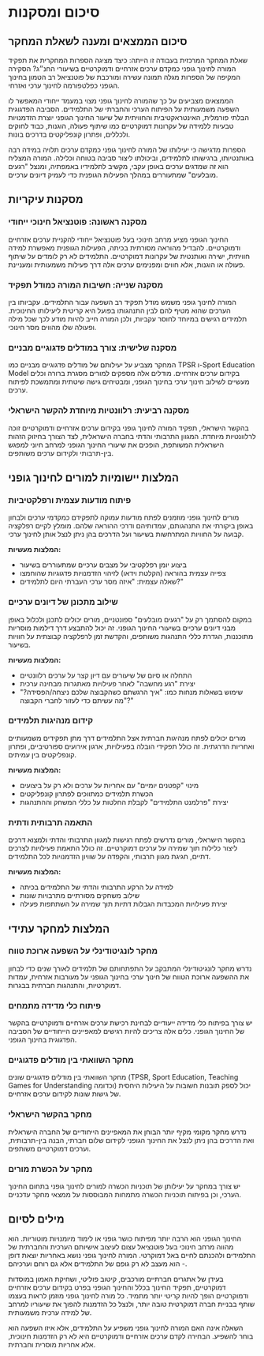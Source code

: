 # סיכום ומסקנות

## סיכום הממצאים ומענה לשאלת המחקר

שאלת המחקר המרכזית בעבודה זו הייתה: כיצד מציגה הספרות המחקרית את תפקיד המורה לחינוך גופני כמקדם ערכים אזרחיים ודמוקרטיים בשיעורי החנ״ג? הסקירה המקיפה של הספרות מגלה תמונה עשירה ומורכבת של פוטנציאל רב הטמון בחינוך הגופני כפלטפורמה לחינוך ערכי ואזרחי.

הממצאים מצביעים על כך שהמורה לחינוך גופני מצוי במעמד ייחודי המאפשר לו השפעה משמעותית על הפיתוח הערכי והחברתי של התלמידים. הסביבה הפדגוגית הבלתי פורמלית, האינטראקטיבית והחוויתית של שיעור החינוך הגופני יוצרת הזדמנויות טבעיות ללמידה של עקרונות דמוקרטיים כמו שיתוף פעולה, הוגנות, כבוד לחוקים ולכללים, ופתרון קונפליקטים בדרכים בונות.

הספרות מדגישה כי יעילותו של המורה לחינוך גופני כמקדם ערכים תלויה במידה רבה באותנטיותו, ברגישותו לתלמידים, וביכולתו ליצור סביבה בטוחה וכלילה. המורה המצליח הוא זה שמדגים ערכים באופן עקבי, מקשיב לתלמידיו באמפתיה, ומנצל "רגעים מובלעים" שמתעוררים במהלך הפעילות הגופנית כדי לעמיק דיונים ערכיים.

## מסקנות עיקריות

### מסקנה ראשונה: פוטנציאל חינוכי ייחודי

החינוך הגופני מציע מרחב חינוכי בעל פוטנציאל ייחודי להקניית ערכים אזרחיים ודמוקרטיים. להבדיל מהוראה מסורתית בכיתה, הפעילות הגופנית מאפשרת למידה חוויתית, ישירה ואותנטית של עקרונות דמוקרטיים. התלמידים לא רק לומדים על שיתוף פעולה או הוגנות, אלא חווים ומפנימים ערכים אלה דרך פעילות משמעותית ומעניינת.

### מסקנה שנייה: חשיבות המורה כמודל תפקיד

המורה לחינוך גופני משמש מודל תפקיד רב השפעה עבור התלמידים. עקביותו בין הערכים שהוא מטיף להם לבין התנהגותו בפועל היא קריטית ליעילותו החינוכית. תלמידים רגישים במיוחד לחוסר עקביות, ולכן המורה חייב להיות מודע לכך שכל מילה ופעולה שלו מהווים מסר חינוכי.

### מסקנה שלישית: צורך במודלים פדגוגיים מבניים

המחקר מצביע על יעילותם של מודלים פדגוגיים מבניים כמו TPSR ו-Sport Education Model בקידום ערכים אזרחיים. מודלים אלה מספקים למורים מסגרת ברורה וכלים מעשיים לשילוב חינוך ערכי בחינוך הגופני, ומבטיחים גישה שיטתית ומתמשכת לפיתוח ערכים.

### מסקנה רביעית: רלוונטיות מיוחדת להקשר הישראלי

בהקשר הישראלי, תפקיד המורה לחינוך גופני בקידום ערכים אזרחיים ודמוקרטיים זוכה לרלוונטיות מיוחדת. המגוון התרבותי והדתי בחברה הישראלית, לצד הצורך בחיזוק הזהות הישראלית המשותפת, הופכים את שיעורי החינוך הגופני למרחב חיוני למפגש בין-תרבותי ולקידום ערכים משותפים.

## המלצות יישומיות למורים לחינוך גופני

### פיתוח מודעות עצמית ורפלקטיביות

מורים לחינוך גופני מוזמנים לפתח מודעות עמוקה לתפקידם כמקדמי ערכים ולבחון באופן ביקורתי את התנהגותם, עמדותיהם ודרכי ההוראה שלהם. מומלץ לקיים רפלקציה קבועה על החוויות המתרחשות בשיעור ועל הדרכים בהן ניתן לנצל אותן לחינוך ערכי.

**המלצות מעשיות:**
- ביצוע יומן רפלקטיבי על מצבים ערכיים שמתעוררים בשיעור
- צפייה עצמית בהוראה (הקלטת וידאו) לזיהוי הזדמנויות פדגוגיות שהוחמצו
- שאלה עצמית: "איזה מסר ערכי העברתי היום לתלמידים?"

### שילוב מתכונן של דיונים ערכיים

במקום להסתמך רק על "רגעים מובלעים" ספונטניים, מורים יכולים לתכנן ולכלול באופן מבני דיונים ערכיים בשיעורי החינוך הגופני. זה יכול להתבצע דרך דילמות מוסריות מתוכננות, הגדרת כללי התנהגות משותפים, והקדשת זמן לרפלקציה קבוצתית על חוויות בשיעור.

**המלצות מעשיות:**
- התחלה או סיום של שיעורים עם דיון קצר על ערכים רלוונטיים
- יצירת "רגע מחשבה" לאחר פעילויות מאתגרות מבחינה ערכית
- שימוש בשאלות מנחות כמו: "איך הרגשתם כשהקבוצה שלכם ניצחה/הפסידה?" "מה עשיתם כדי לעזור לחברי הקבוצה?"

### קידום מנהיגות תלמידים

מורים יכולים לפתח מנהיגות חברתית אצל התלמידים דרך מתן תפקידים משמעותיים ואחריות הדרגתית. זה כולל תפקידי הובלה בפעילויות, ארגון אירועים ספורטיביים, ופתרון קונפליקטים בין עמיתים.

**המלצות מעשיות:**
- מינוי "קפטנים יומיים" עם אחריות על ערכים ולא רק על ביצועים
- הכשרת תלמידים כמתווכים לפתרון קונפליקטים
- יצירת "פרלמנט התלמידים" לקבלת החלטות על כללי המשחק וההתנהגות

### התאמה תרבותית ודתית

בהקשר הישראלי, מורים נדרשים לפתח רגישות למגוון התרבותי והדתי ולמצוא דרכים ליצור כלילות תוך שמירה על ערכים דמוקרטיים. זה כולל התאמת פעילויות לצרכים דתיים, חגיגת מגוון תרבותי, והקפדה על שוויון הזדמנויות לכל התלמידים.

**המלצות מעשיות:**
- למידה על הרקע התרבותי והדתי של התלמידים בכיתה
- שילוב משחקים מסורתיים מתרבויות שונות
- יצירת פעילויות המכבדות הגבלות דתיות תוך שמירה על השתתפות פעילה

## המלצות למחקר עתידי

### מחקר לונגיטודינלי על השפעה ארוכת טווח

נדרש מחקר לונגיטודינלי המתבקב על התפתחותם של תלמידים לאורך שנים כדי לבחון את ההשפעה ארוכת הטווח של חינוך ערכי בחינוך הגופני על מעורבות אזרחית, עמדות דמוקרטיות, והתנהגות חברתית בבגרות.

### פיתוח כלי מדידה מתמחים

יש צורך בפיתוח כלי מדידה ייעודיים לבחינת רכישת ערכים אזרחיים ודמוקרטיים בהקשר של החינוך הגופני. כלים אלה צריכים להיות רגישים למאפיינים הייחודיים של הסביבה הפדגוגית בחינוך הגופני.

### מחקר השוואתי בין מודלים פדגוגיים

מחקר השוואתי בין מודלים פדגוגיים שונים (TPSR, Sport Education, Teaching Games for Understanding וכדומה) יכול לספק תובנות חשובות על היעילות היחסית של גישות שונות לקידום ערכים אזרחיים.

### מחקר בהקשר הישראלי

נדרש מחקר מקומי מקיף יותר הבוחן את המאפיינים הייחודיים של החברה הישראלית ואת הדרכים בהן ניתן לנצל את החינוך הגופני לקידום שלום חברתי, הבנה בין-תרבותית, וערכים דמוקרטיים משותפים.

### מחקר על הכשרת מורים

יש צורך במחקר על יעילותן של תוכניות הכשרה למורים לחינוך גופני בתחום החינוך הערכי, וכן בפיתוח תוכניות הכשרה מתמחות המבוססות על ממצאי מחקר עדכניים.

## מילים לסיום

החינוך הגופני הוא הרבה יותר מפיתוח כושר גופני או לימוד מיומנויות מוטוריות. הוא מהווה מרחב חינוכי בעל פוטנציאל עצום לעיצוב אישיותם הערכית והחברתית של התלמידים ולהכנתם לחיים באל דמוקרטי. המורה לחינוך גופני נושא באחריות יוצאת דופן - הוא מעצב לא רק גופם של התלמידים אלא גם רוחם וערכיהם.

בעידן של אתגרים חברתיים מורכבים, קיטוב פוליטי, ושחיקת האמון במוסדות דמוקרטיים, תפקיד החינוך בכלל והחינוך הגופני בפרט בקידום ערכים אזרחיים ודמוקרטיים הופך להיות קריטי יותר מתמיד. כל מורה לחינוך גופני מוזמן לראות בעצמו שותף בבניית חברה דמוקרטית טובה יותר, ולנצל כל הזדמנות להפוך את שיעוריו למרחב של למידה ערכית משמעותית.

השאלה אינה האם המורה לחינוך גופני משפיע על התלמידים, אלא איזו השפעה הוא בוחר להשפיע. הבחירה לקדם ערכים אזרחיים ודמוקרטיים היא לא רק הזדמנות חינוכית, אלא אחריות מוסרית וחברתית.

